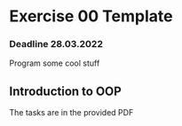 # Exercise 00 Template 
### Deadline 28.03.2022

Program some cool stuff

## Introduction to OOP
The tasks are in the provided PDF
